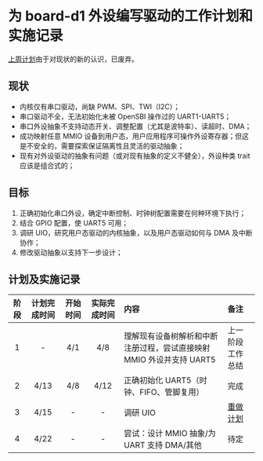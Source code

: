 ﻿# 为 board-d1 外设编写驱动的工作计划和实施记录

[上周计划](20220401-summary.md)由于对现状的新的认识，已废弃。

## 现状

- 内核仅有串口驱动，尚缺 PWM、SPI、TWI（I2C）；
- 串口驱动不全，无法初始化未被 OpenSBI 操作过的 UART1-UART5；
- 串口外设抽象不支持动态开关、调整配置（尤其是波特率）、读超时、DMA；
- 成功映射任意 MMIO 设备到用户态，用户应用程序可操作外设寄存器；但这是不安全的，需要探索保证隔离性且灵活的驱动抽象；
- 现有对外设驱动的抽象有问题（或对现有抽象的定义不健全），外设种类 trait 应该是组合式的；

## 目标

1. 正确初始化串口外设，确定中断控制、时钟树配置需要在何种环境下执行；
2. 结合 GPIO 配置，使 UART5 可用；
3. 调研 UIO，研究用户态驱动的内核抽象，以及用户态驱动如何与 DMA 及中断协作；
4. 修改驱动抽象以支持下一步设计；

## 计划及实施记录

| 阶段 | 计划完成时间 | 开始时间 | 实际完成时间 | 内容 | 备注
| :-: | :-:  | :-:  | :-:  | :- | :-
|  1  |  -   | 4/1  | 4/8  | 理解现有设备树解析和中断注册过程，尝试直接映射 MMIO 外设并支持 UART5 | 上一阶段工作总结
|  2  | 4/13 | 4/8  | 4/12 | 正确初始化 UART5（时钟、FIFO、管脚复用） | 完成
|  3  | 4/15 |  -   |  -   | 调研 UIO | [重做计划](20220415-summary.md)
|  4  | 4/22 |  -   |  -   | 尝试：设计 MMIO 抽象/为 UART 支持 DMA/其他 | 待定
